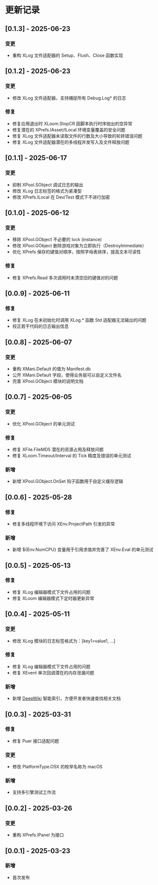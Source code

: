 # 更新记录

## [0.1.3] - 2025-06-23
### 变更
- 重构 XLog 文件适配器的 Setup、Flush、Close 函数实现

## [0.1.2] - 2025-06-23
### 变更
- 修改 XLog 文件适配器，支持捕捉所有 Debug.Log* 的日志

### 修复
- 修复应用退出时 XLoom.StopCR 因脚本执行时序抛出的空异常
- 修复潜在的 XPrefs.IAsset/ILocal 环境变量覆盖的安全问题
- 修复 XLog 文件适配器未读取文件的行数及大小导致的轮转错误问题
- 修复 XLog 文件适配器潜在的多线程并发写入及文件释放问题

## [0.1.1] - 2025-06-17
### 变更
- 抑制 XPool.SObject 调试日志的输出
- 修改 XLog 日志标签的格式为紧凑型
- 修改 XPrefs.ILocal 在 Dev/Test 模式下不进行加密

## [0.1.0] - 2025-06-12
### 变更
- 移除 XPool.GObject 不必要的 lock (instance)
- 修改 XPool.GObject 删除游戏对象为立即执行（DestroyImmediate）
- 优化 XPrefs 保存的键值对顺序，按照字母表排序，提高文本可读性

### 修复
- 修复 XPrefs.Read 多次调用时未清空旧的键值对的问题

## [0.0.9] - 2025-06-11
### 修复
- 修复 XLog 在未初始化时调用 XLog.* 函数 Std 适配器无法输出的问题
- 校正若干代码的日志输出信息

## [0.0.8] - 2025-06-07
### 变更
- 重构 XMani.Default 的值为 Manifest.db
- 公开 XMani.Default 字段，使得业务层可以自定义文件名
- 完善 XPool.GObject 模块的说明文档

## [0.0.7] - 2025-06-05
### 变更
- 优化 XPool.GObject 的单元测试

### 修复
- 修复 XFile.FileMD5 潜在的资源占用及释放问题
- 修复 XLoom.Timeout/Interval 的 Tick 精度及错误的单元测试

### 新增
- 新增 XPool.GObject.OnSet 钩子函数用于自定义缓存逻辑

## [0.0.6] - 2025-05-28
### 修复
- 修复多线程环境下访问 XEnv.ProjectPath 引发的异常

### 新增
- 新增 ${Env.NumCPU} 变量用于引用求值并完善了 XEnv.Eval 的单元测试

## [0.0.5] - 2025-05-13
### 修复
- 修复 XLog 编辑器模式下文件占用的问题
- 修复 XLoom 编辑器模式下定时器更新异常

## [0.0.4] - 2025-05-11
### 变更
- 修改 XLog 模块的日志标签格式为：[key1=value1, ...]

### 修复
- 修复 XLog 编辑器模式下文件占用的问题
- 修复 XEvent 单次回调潜在的内存泄漏问题

### 新增
- 新增 [DeepWiki](https://deepwiki.com) 智能索引，方便开发者快速查找相关文档

## [0.0.3] - 2025-03-31
### 修复
- 修复 Puer 接口适配问题

### 变更
- 修改 PlatformType.OSX 的枚举名称为 macOS

### 新增
- 支持多引擎测试工作流

## [0.0.2] - 2025-03-26
### 变更
- 重构 XPrefs.IPanel 为接口

## [0.0.1] - 2025-03-23
### 新增
- 首次发布
